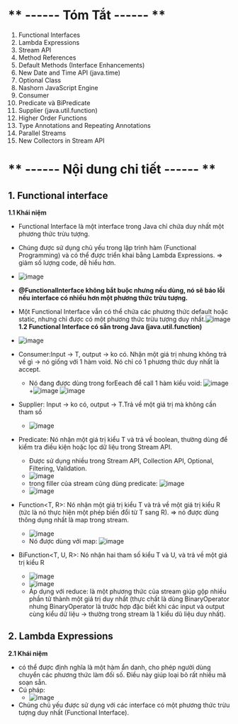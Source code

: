 # ** ------ Tóm Tắt ------ **
1. Functional Interfaces
2. Lambda Expressions
3. Stream API
4. Method References
5. Default Methods (Interface Enhancements)
6. New Date and Time API (java.time)
7. Optional Class
8. Nashorn JavaScript Engine
9. Consumer<T>
10. Predicate và BiPredicate
11. Supplier (java.util.function)
12. Higher Order Functions
13. Type Annotations and Repeating Annotations
14. Parallel Streams
15. New Collectors in Stream API

# **  ------ Nội dung chi tiết ------ **
## 1. Functional interface
**1.1 Khái niệm**
- Functional Interface là một interface trong Java chỉ chứa duy nhất một phương thức trừu tượng.
- Chúng được sử dụng chủ yếu trong lập trình hàm (Functional Programming) và có thể được triển khai bằng Lambda Expressions. => giảm số lượng code, dễ hiểu hơn.
- ![image](https://github.com/user-attachments/assets/c3f9434c-1e9d-449a-9c96-3bf6d05efc87)
- **@FunctionalInterface không bắt buộc nhưng nếu dùng, nó sẽ báo lỗi nếu interface có nhiều hơn một phương thức trừu tượng.**
- Một Functional Interface vẫn có thể chứa các phương thức default hoặc static, nhưng chỉ được có một phương thức trừu tượng duy nhất.![image](https://github.com/user-attachments/assets/845ddd03-9c33-4f97-9b19-4731723c05d5)
**1.2 Functional Interface có sẵn trong Java (java.util.function)**
- ![image](https://github.com/user-attachments/assets/5d99422a-e9fa-4593-a5a9-8fa88c388868)
- Consumer<T>:Input -> T, output -> ko có. Nhận một giá trị nhưng không trả về gì -> nó giống với 1 hàm void. Nó chỉ có 1 phương thức duy nhất là accept.
  + Nó đang được dùng trong forEeach để call 1 hàm kiểu void: ![image](https://github.com/user-attachments/assets/c7367cdc-c208-429d-b9d9-07071262aa87)
  +![image](https://github.com/user-attachments/assets/4a15ffa1-3338-4be3-ac9b-1a3a94b83cf8) ![image](https://github.com/user-attachments/assets/712a953d-6cfe-47db-9cb9-bff464376192)
- Supplier<T>: Input -> ko có, output -> T.Trả về một giá trị mà không cần tham số
  + ![image](https://github.com/user-attachments/assets/28f1a6dc-a9f4-4087-a5b1-ea55a399a883)
- Predicate<T>: Nó nhận một giá trị kiểu T và trả về boolean, thường dùng để kiểm tra điều kiện hoặc lọc dữ liệu trong Stream API.
  + Được sử dụng nhiều trong Stream API, Collection API, Optional, Filtering, Validation.
  + ![image](https://github.com/user-attachments/assets/a10f3d1e-c78d-4f96-bd78-c7b68c0ed526)
  + trong filler của stream cũng dùng predicate: ![image](https://github.com/user-attachments/assets/051836e0-46d3-4474-9e33-034342e61cae)
  + ![image](https://github.com/user-attachments/assets/2bab3dd0-05b9-4bc3-9db0-9f72cd68a65b)

- Function<T, R>: Nó nhận một giá trị kiểu T và trả về một giá trị kiểu R (tức là nó thực hiện một phép biến đổi từ T sang R). => nó được dùng thông dụng nhất là map trong stream.
  + ![image](https://github.com/user-attachments/assets/5551cd0d-d68d-47e5-8493-8d12da025d33)
  + Nó được dùng với map: ![image](https://github.com/user-attachments/assets/21f92ad7-fd25-467d-b008-d938f7290822)

- BiFunction<T, U, R>: Nó nhận hai tham số kiểu T và U, và trả về một giá trị kiểu R
  + ![image](https://github.com/user-attachments/assets/35143c6d-a819-410b-a73d-d9b86f16843d)
  + ![image](https://github.com/user-attachments/assets/5d733625-315d-46d8-9bdc-a22fad00aa81)
  + Áp dụng với reduce: là một phương thức của stream giúp gộp nhiều phần tử thành một giá trị duy nhất (thực chất là dùng BinaryOperator<T> nhưng BinaryOperator<T> là trước hợp đặc biết khi các input và output cùng kiểu dữ liệu -> thường trong stream là 1 kiểu dũ liệu duy nhất).


## 2. Lambda Expressions
**2.1 Khái niệm**
- có thể được định nghĩa là một hàm ẩn danh, cho phép người dùng chuyển các phương thức làm đối số. Điều này giúp loại bỏ rất nhiều mã soạn sẵn.
- Cú pháp:
  + ![image](https://github.com/user-attachments/assets/f772b35b-f2a1-4df2-a71f-33613828bca3)
- Chúng chủ yếu được sử dụng với các interface có một phương thức trừu tượng duy nhất (Functional Interface).



